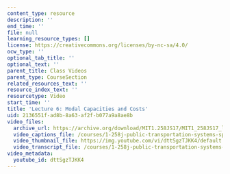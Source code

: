 ```yaml
---
content_type: resource
description: ''
end_time: ''
file: null
learning_resource_types: []
license: https://creativecommons.org/licenses/by-nc-sa/4.0/
ocw_type: ''
optional_tab_title: ''
optional_text: ''
parent_title: Class Videos
parent_type: CourseSection
related_resources_text: ''
resource_index_text: ''
resourcetype: Video
start_time: ''
title: 'Lecture 6: Modal Capacities and Costs'
uid: 2136551f-ad8b-8a63-af2f-b077a9a8ae8b
video_files:
  archive_url: https://archive.org/download/MIT1.258JS17/MIT1_258JS17_lec06_300k.mp4
  video_captions_file: /courses/1-258j-public-transportation-systems-spring-2017/1549b65ebff15410945b98341349280c_dttSgzTJKK4.vtt
  video_thumbnail_file: https://img.youtube.com/vi/dttSgzTJKK4/default.jpg
  video_transcript_file: /courses/1-258j-public-transportation-systems-spring-2017/5913bec776a0ffc168993f2359d9eb15_dttSgzTJKK4.pdf
video_metadata:
  youtube_id: dttSgzTJKK4
---
```

